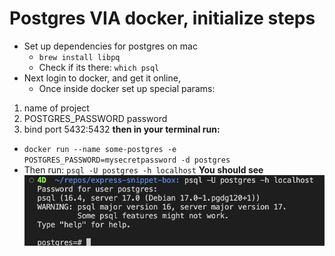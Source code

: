 # Postgres VIA docker, initialize steps

- Set up dependencies for postgres on mac
  - `brew install libpq`
  - Check if its there: `which psql`
- Next login to docker, and get it online,
  - Once inside docker set up special params:

1. name of project
2. POSTGRES_PASSWORD password
3. bind port 5432:5432
   **then in your terminal run:**

- `docker run --name some-postgres -e POSTGRES_PASSWORD=mysecretpassword -d postgres`
- Then run: `psql -U postgres -h localhost`
  **You should see**
  ![This](./assets/screenshot.png)
